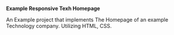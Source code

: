 **Example Responsive Texh Homepage**

An Example project that implements The Homepage of an example Technology company. Utilizing HTML, CSS.
